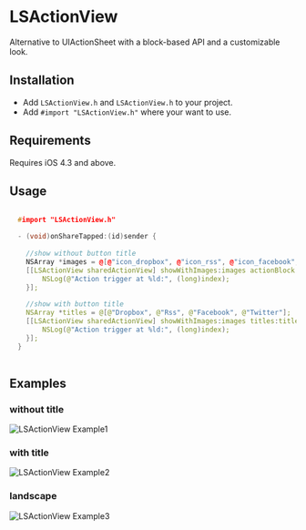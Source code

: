 # LSActionView
Alternative to UIActionSheet with a block-based API and a customizable look.

## Installation

- Add `LSActionView.h` and `LSActionView.h` to your project. 
- Add `#import "LSActionView.h"` where your want to use.

## Requirements

Requires iOS 4.3 and above.

## Usage

``` cpp

  #import "LSActionView.h"

  - (void)onShareTapped:(id)sender {
  
    //show without button title
    NSArray *images = @[@"icon_dropbox", @"icon_rss", @"icon_facebook", @"icon_twitter"];
    [[LSActionView sharedActionView] showWithImages:images actionBlock:^(NSInteger index) {
		NSLog(@"Action trigger at %ld:", (long)index);
	}]; 
                                            
    //show with button title
    NSArray *titles = @[@"Dropbox", @"Rss", @"Facebook", @"Twitter"];
    [[LSActionView sharedActionView] showWithImages:images titles:titles actionBlock:^(NSInteger index) {
		NSLog(@"Action trigger at %ld:", (long)index);
	}];                                             
  }
  
```

## Examples

### without title
![LSActionView Example1](https://github.com/tinymind/LSActionView/raw/master/example1.png)  

### with title
![LSActionView Example2](https://github.com/tinymind/LSActionView/raw/master/example2.png)  

### landscape
![LSActionView Example3](https://github.com/tinymind/LSActionView/raw/master/example3.png)
